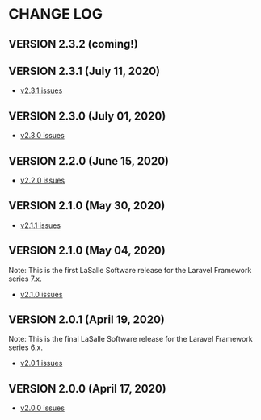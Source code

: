 # CHANGE LOG

## VERSION 2.3.2 (coming!)

## VERSION 2.3.1 (July 11, 2020)
* [v2.3.1 issues](https://github.com/LaSalleSoftware/ls-contentformbackend-pkg/milestone/7?closed=1)

## VERSION 2.3.0 (July 01, 2020)
* [v2.3.0 issues](https://github.com/LaSalleSoftware/ls-contentformbackend-pkg/milestone/6?closed=1)

## VERSION 2.2.0 (June 15, 2020)
* [v2.2.0 issues](https://github.com/LaSalleSoftware/ls-contentformbackend-pkg/milestone/5?closed=1)

## VERSION 2.1.0 (May 30, 2020)
* [v2.1.1 issues](https://github.com/LaSalleSoftware/ls-contentformbackend-pkg/milestone/4?closed=1)

## VERSION 2.1.0 (May 04, 2020)
Note: This is the first LaSalle Software release for the Laravel Framework series 7.x.
* [v2.1.0 issues](https://github.com/LaSalleSoftware/ls-contentformbackend-pkg/milestone/3?closed=1)

## VERSION 2.0.1 (April 19, 2020)
Note: This is the final LaSalle Software release for the Laravel Framework series 6.x.
* [v2.0.1 issues](https://github.com/LaSalleSoftware/ls-contentformbackend-pkg/milestone/2?closed=1)

## VERSION 2.0.0 (April 17, 2020)
* [v2.0.0 issues](https://github.com/LaSalleSoftware/ls-contentformbackend-pkg/milestone/1?closed=1)
